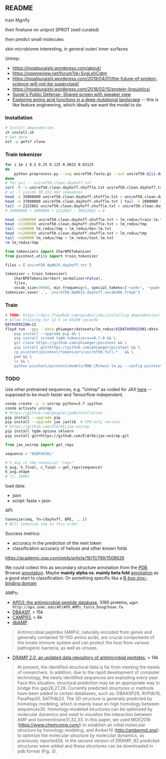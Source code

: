 ## README

train Mgnify

then finetune on uniprot SPROT (well curated)

then predict small molecules

skin microbiome interesting, in general outer/ inner surfaces

Unirep:

- https://moalquraishi.wordpress.com/about/
- https://openreview.net/forum?id=SygLehCqtm
- https://moalquraishi.wordpress.com/2019/04/01/the-future-of-protein-science-will-not-be-supervised/
- https://moalquraishi.wordpress.com/2018/02/15/protein-linguistics/
- [Surge's Public Defense- Shared screen with speaker view](https://harvard.zoom.us/rec/play/ucIsf7qsrG43T4aduQSDB_UsW9XuffisgyIZ-PQJyU-zBiYHZ1b1YOdEYOA26wooeBB5t5dbwjY7B-5a?startTime=1588098937000)
- [Exploring amino acid functions in a deep mutational landscape](https://www.biorxiv.org/content/10.1101/2020.05.26.116756v1.full.pdf) -- this is like feature engineering, which ideally we want the model to do



### Installation

```bash
# Install dependencies
sh install.sh
# Get data
osf -p pefs7 clone
```


### Train tokenizer


```bash
for i in 1 0.5 0.25 0.125 0.0625 0.03125
do
    python preprocess.py --seq uniref50.fasta.gz --out uniref50.${i}.dayhoff.txt -p ${i} --skip-header --maxlen 2000 --excluded-aa XBZJ
done
# for p=1 -- uniref50.clean.dayhoff.txt
sort -R -o uniref50.clean.dayhoff.shuffle.txt uniref50.clean.dayhoff.txt
# wc -l yields 39,222,662 sequences
head -n 35000000 uniref50.clean.dayhoff.shuffle.txt > uniref50.clean.dayhoff.train.lm.txt
head -n 37000000 uniref50.clean.dayhoff.shuffle.txt | tail -n 2000000 > uniref50.clean.dayhoff.dev.lm.txt
tail -n 2222662 uniref50.clean.dayhoff.shuffle.txt > uniref50.clean.dayhoff.test.lm.txt
# 35000000 + 2000000 + 2222662 - 39222662 = 0

head -n1000000 uniref50.clean.dayhoff.shuffle.txt > lm_redux/train.lm.txt
head -n1100000 uniref50.clean.dayhoff.shuffle.txt > lm_redux/tmp
tail -n100000 lm_redux/tmp > lm_redux/dev.lm.txt
head -n1200000 uniref50.clean.dayhoff.shuffle.txt > lm_redux/tmp
tail -n100000 lm_redux/tmp > lm_redux/test.lm.txt
rm lm_redux/tmp
```


```python
from tokenizers import CharBPETokenizer
from picotext.utils import train_tokenizer

files = ['uniref50.0p0625.dayhoff.txt']

tokenizer = train_tokenizer(
    CharBPETokenizer(bert_normalizer=False),
    files,
    vocab_size=30000, min_frequency=5, special_tokens=['<unk>', '<pad>'])
tokenizer.save('.', 'uniref50.0p0625.dayhoff.vocab30k.freq5')
```


### Train

```bash
# TODO: https://docs.floydhub.com/guides/jobs/installing_dependencies/
# Allow training for 12 h ie 43200 seconds
DATAVERSION=11
floyd run --gpu --data phiweger/datasets/lm_redux/${DATAVERSION}:data --mode job --env pytorch-1.4 --message "lm redux" --max-runtime 43200 --follow "\
    pip install --upgrade pip && \
    pip install screed tqdm tokenizers==0.7.0 && \
    git clone https://github.com/phiweger/picotext && \
    pip install git+https://github.com/phiweger/picotext && \
    cp picotext/picotext/tokenizers/uniref50.full.* . && \
    pwd && \
    ls && \
    python picotext/picotext/models/RNN_LM/main_lm.py --config picotext/picotext/models/RNN_LM/config.json"
```


### TODO


Use other pretrained sequences, e.g. "Unirep" as coded for JAX [here](https://github.com/ElArkk/jax-unirep) -- supposed to be much faster and Tensorflow independent.


```bash
conda create -y -n unirep python=3.7 ipython
conda activate unirep
# https://github.com/google/jax#installation
pip install --upgrade pip
pip install --upgrade jax jaxlib  # CPU-only version
# https://github.com/ElArkk/jax-unirep
pip install tqdm optuna sklearn
pip install git+https://github.com/ElArkk/jax-unirep.git
```


```python
from jax_unirep import get_reps

sequence = "ASDFGHJKL"

# h_avg is the canonical "reps"
h_avg, h_final, c_final = get_reps(sequence)
h_avg.shape
# (1, 1900)
```




load data:

- json
- script: fasta > json


API:

```python
toxenize(seq, fn=[dayhoff, BPE, ...])
# Will tokenize seq in this order
```

Success metrics:

- accuracy in the prediction of the next token
- classification accuracy of helices and other known folds

https://academic.oup.com/peds/article/16/11/799/1508626

We could collect this as secondary structure annotation from the [PDB](https://www.rcsb.org/pdb/protein/Q12809?addPDB=1BYW). Browse [annotation](https://www.rcsb.org/search/browse/membrane). Maybe __mainly alpha vs. mainly beta fold__ [annotation](https://www.rcsb.org/search/browse/cath) as a good start to classification. Or something specific lika a [B-box zinc-binding domain](https://www.rcsb.org/search/browse/scop)


AMPs:

- [APD3: the antimicrobial peptide database](http://aps.unmc.edu/AP/main.php), 3185 proteins, `wget http://aps.unmc.edu/AP/APD_AMPs_fasta_DongChuan.fa`
- [DBAASP](https://dbaasp.org/), > 15k
- [CAMPR3](http://www.camp.bicnirrh.res.in/), > 8k
- [dbAMP](https://academic.oup.com/nar/article/47/D1/D285/5150231)

> Antimicrobial peptides (AMPs), naturally encoded from genes and generally contained 10–100 amino acids, are crucial components of the innate immune system and can protect the host from various pathogenic bacteria, as well as viruses. 

- [DRAMP 2.0, an updated data repository of antimicrobial peptides](https://www.nature.com/articles/s41597-019-0154-y), > 14k

> At present, the identified structural data is far from meeting the needs of researchers. In addition, due to the rapid development of computer technology, the newly identified sequences are exploding every year. Face this situation, structural prediction may be an appropriate way to bridge this gap26,27,28. Currently predicted structures or methods have been added to certain databases, such as: DBAASP29, AVPdb19, ParaPep20, SATPdb23. The 3D structure is generally predicted by homology modeling, which is mainly base on high homology between sequences30. Homology-modeled structures can be optimized by molecular dynamics and used to visualize the interaction between AMP and biomembrane31,32,33. In this paper, we used MOE2016 (https://www.chemcomp.com/) to establish an initial molecular structure by homology modeling, and Amber14 (http://ambermd.org/) to optimize the molecular structure by molecular dynamics, as previously reported34. In the second version of DRAMP, 82 predicted structures were added and these structures can be downloaded in pdb format (Fig. 3).

